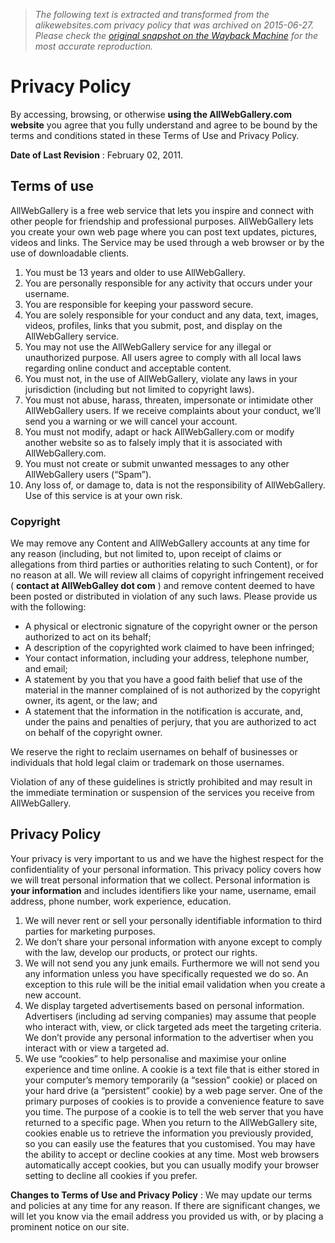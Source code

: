 > *The following text is extracted and transformed from the alikewebsites.com privacy policy that was archived on 2015-06-27. Please check the [original snapshot on the Wayback Machine](https://web.archive.org/web/20150627041023id_/http%3A//alikewebsites.com/privacy) for the most accurate reproduction.*

# Privacy Policy

By accessing, browsing, or otherwise **using the AllWebGallery.com website** you agree that you fully understand and agree to be bound by the terms and conditions stated in these Terms of Use and Privacy Policy.

**Date of Last Revision** : February 02, 2011.

## Terms of use

AllWebGallery is a free web service that lets you inspire and connect with other people for friendship and professional purposes. AllWebGallery lets you create your own web page where you can post text updates, pictures, videos and links. The Service may be used through a web browser or by the use of downloadable clients.

  1. You must be 13 years and older to use AllWebGallery.
  2. You are personally responsible for any activity that occurs under your username.
  3. You are responsible for keeping your password secure.
  4. You are solely responsible for your conduct and any data, text, images, videos, profiles, links that you submit, post, and display on the AllWebGallery service.
  5. You may not use the AllWebGallery service for any illegal or unauthorized purpose. All users agree to comply with all local laws regarding online conduct and acceptable content. 
  6. You must not, in the use of AllWebGallery, violate any laws in your jurisdiction (including but not limited to copyright laws).
  7. You must not abuse, harass, threaten, impersonate or intimidate other AllWebGallery users. If we receive complaints about your conduct, we’ll send you a warning or we will cancel your account.
  8. You must not modify, adapt or hack AllWebGallery.com or modify another website so as to falsely imply that it is associated with AllWebGallery.com.
  9. You must not create or submit unwanted messages to any other AllWebGallery users (“Spam”).
  10. Any loss of, or damage to, data is not the responsibility of AllWebGallery. Use of this service is at your own risk.



### Copyright

We may remove any Content and AllWebGallery accounts at any time for any reason (including, but not limited to, upon receipt of claims or allegations from third parties or authorities relating to such Content), or for no reason at all. We will review all claims of copyright infringement received ( **contact at AllWebGalley dot com** ) and remove content deemed to have been posted or distributed in violation of any such laws. Please provide us with the following:

  * A physical or electronic signature of the copyright owner or the person authorized to act on its behalf;
  * A description of the copyrighted work claimed to have been infringed;
  * Your contact information, including your address, telephone number, and email;
  * A statement by you that you have a good faith belief that use of the material in the manner complained of is not authorized by the copyright owner, its agent, or the law; and
  * A statement that the information in the notification is accurate, and, under the pains and penalties of perjury, that you are authorized to act on behalf of the copyright owner.



We reserve the right to reclaim usernames on behalf of businesses or individuals that hold legal claim or trademark on those usernames.

Violation of any of these guidelines is strictly prohibited and may result in the immediate termination or suspension of the services you receive from AllWebGallery.

## Privacy Policy

Your privacy is very important to us and we have the highest respect for the  
confidentiality of your personal information. This privacy policy covers how we will treat personal information that we collect. Personal information is **your information** and includes identifiers like your name, username, email address, phone number, work experience, education.

  1. We will never rent or sell your personally identifiable information to third parties for marketing purposes.
  2. We don’t share your personal information with anyone except to comply with the law, develop our products, or protect our rights.
  3. We will not send you any junk emails. Furthermore we will not send you any information unless you have specifically requested we do so. An exception to this rule will be the initial email validation when you create a new account.
  4. We display targeted advertisements based on personal information. Advertisers (including ad serving companies) may assume that people who interact with, view, or click targeted ads meet the targeting criteria. We don’t provide any personal information to the advertiser when you interact with or view a targeted ad.
  5. We use “cookies” to help personalise and maximise your online experience and time online. A cookie is a text file that is either stored in your computer’s memory temporarily (a “session” cookie) or placed on your hard drive (a “persistent” cookie) by a web page server. One of the primary purposes of cookies is to provide a convenience feature to save you time. The purpose of a cookie is to tell the web server that you have returned to a specific page. When you return to the AllWebGallery site, cookies enable us to retrieve the information you previously provided, so you can easily use the features that you customised. You may have the ability to accept or decline cookies at any time. Most web browsers automatically accept cookies, but you can usually modify your browser setting to decline all cookies if you prefer. 



**Changes to Terms of Use and Privacy Policy** : We may update our terms and policies at any time for any reason. If there are significant changes, we will let you know via the email address you provided us with, or by placing a prominent notice on our site.
